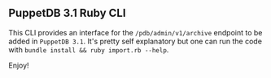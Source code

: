 ## PuppetDB 3.1 Ruby CLI
This CLI provides an interface for the `/pdb/admin/v1/archive` endpoint to be added in `PuppetDB 3.1`. It's pretty self explanatory but one can run the code with `bundle install && ruby import.rb --help`.

Enjoy!
